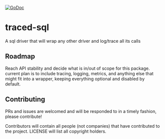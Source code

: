 [![GoDoc](https://godoc.org/github.com/ExpansiveWorlds/traced-sql?status.svg)](https://godoc.org/github.com/ExpansiveWorlds/traced-sql)

# traced-sql
A sql driver that will wrap any other driver and log/trace all its calls

## Roadmap

Reach API stability and decide what is in/out of scope for this package.
current plan is to include tracing, logging, metrics, and anything else that might fit into a wrapper, keeping everything optional and disabled by default.

## Contributing

PRs and issues are welcomed and will be responded to in a timely fashion, please contribute!

Contributors will contain all people (not companies) that have contributed to the project.
LICENSE will list all copyright holders.